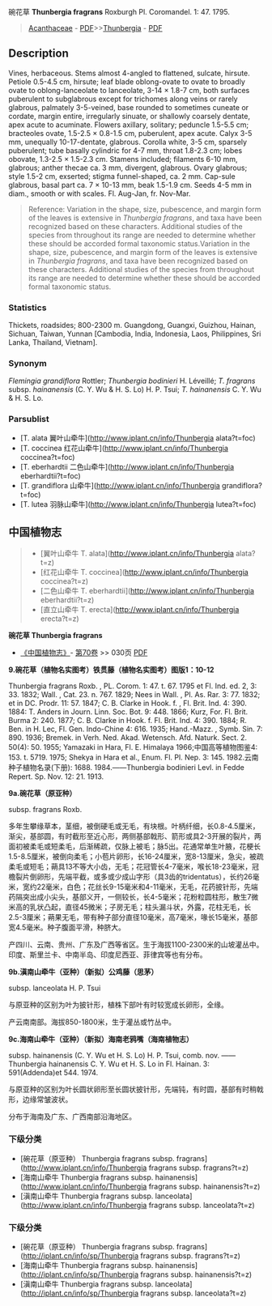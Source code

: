 碗花草 **Thunbergia fragrans** Roxburgh Pl. Coromandel. 1: 47. 1795.

> [Acanthaceae](Acanthaceae-爵床科.md) - [PDF](http://www.iplant.cn/foc/pdf/Acanthaceae.pdf)>>[Thunbergia](http://www.iplant.cn/info/Thunbergia?t=foc) - [PDF](http://www.iplant.cn/foc/pdf/Thunbergia.pdf)

## Description

Vines, herbaceous. Stems almost 4-angled to flattened, sulcate, hirsute. Petiole 0.5-4.5 cm, hirsute; leaf blade oblong-ovate to ovate to broadly ovate to oblong-lanceolate to lanceolate, 3-14 × 1.8-7 cm, both surfaces puberulent to subglabrous except for trichomes along veins or rarely glabrous, palmately 3-5-veined, base rounded to sometimes cuneate or cordate, margin entire, irregularly sinuate, or shallowly coarsely dentate, apex acute to acuminate. Flowers axillary, solitary; peduncle 1.5-5.5 cm; bracteoles ovate, 1.5-2.5 × 0.8-1.5 cm, puberulent, apex acute. Calyx 3-5 mm, unequally 10-17-dentate, glabrous. Corolla white, 3-5 cm, sparsely puberulent; tube basally cylindric for 4-7 mm, throat 1.8-2.3 cm; lobes obovate, 1.3-2.5 × 1.5-2.3 cm. Stamens included; filaments 6-10 mm, glabrous; anther thecae ca. 3 mm, divergent, glabrous. Ovary glabrous; style 1.5-2 cm, exserted; stigma funnel-shaped, ca. 2 mm. Cap-sule glabrous, basal part ca. 7 × 10-13 mm, beak 1.5-1.9 cm. Seeds 4-5 mm in diam., smooth or with scales. Fl. Aug-Jan, fr. Nov-Mar.

> Reference: 
> Variation in the shape, size, pubescence, and margin form of the leaves is extensive in *Thunbergia fragrans*, and taxa have been recognized based on these characters. Additional studies of the species from throughout its range are needed to determine whether these should be accorded formal taxonomic status.Variation in the shape, size, pubescence, and margin form of the leaves is extensive in *Thunbergia fragrans*, and taxa have been recognized based on these characters. Additional studies of the species from throughout its range are needed to determine whether these should be accorded formal taxonomic status.

### Statistics
Thickets, roadsides; 800-2300 m. Guangdong, Guangxi, Guizhou, Hainan, Sichuan, Taiwan, Yunnan [Cambodia, India, Indonesia, Laos, Philippines, Sri Lanka, Thailand, Vietnam].

### Synonym
*Flemingia grandiflora* Rottler; *Thunbergia bodinieri* H. Léveillé; *T. fragrans* subsp. *hainanensis* (C. Y. Wu & H. S. Lo) H. P. Tsui; *T. hainanensis* C. Y. Wu & H. S. Lo.

### Parsublist

* [T.  alata  翼叶山牵牛](http://www.iplant.cn/info/Thunbergia alata?t=foc)
* [T.  coccinea  红花山牵牛](http://www.iplant.cn/info/Thunbergia coccinea?t=foc)
* [T.  eberhardtii  二色山牵牛](http://www.iplant.cn/info/Thunbergia eberhardtii?t=foc)
* [T.  grandiflora  山牵牛](http://www.iplant.cn/info/Thunbergia grandiflora?t=foc)
* [T.  lutea  羽脉山牵牛](http://www.iplant.cn/info/Thunbergia lutea?t=foc)

## 中国植物志

> * [翼叶山牵牛  T.  alata](http://www.iplant.cn/info/Thunbergia alata?t=z)
> * [红花山牵牛  T.  coccinea](http://www.iplant.cn/info/Thunbergia coccinea?t=z)
> * [二色山牵牛  T.  eberhardtii](http://www.iplant.cn/info/Thunbergia eberhardtii?t=z)
> * [直立山牵牛  T.  erecta](http://www.iplant.cn/info/Thunbergia erecta?t=z)

**碗花草 Thunbergia fragrans**

* [《中国植物志》](http://www.iplant.cn/frps)- [第70卷](http://www.iplant.cn/frps/vol/70) >> 030页 [PDF](http://www.iplant.cn/frps/pdf/70/030.PDF)

**9.碗花草（植物名实图考）铁贯藤（植物名实图考）图版1：10-12**

Thunbergia fragrans Roxb. , PL. Corom. 1: 47. t. 67. 1795 et Fl. Ind. ed. 2, 3: 33. 1832; Wall. , Cat. 23. n. 767. 1829; Nees in Wall. , Pl. As. Rar. 3: 77. 1832; et in DC. Prodr. 11: 57. 1847; C. B. Clarke in Hook. f. , Fl. Brit. Ind. 4: 390. 1884: T. Anders in Journ. Linn. Soc. Bot. 9: 448. 1866; Kurz, For. Fl. Brit. Burma 2: 240. 1877; C. B. Clarke in Hook. f. Fl. Brit. Ind. 4: 390. 1884; R. Ben. in H. Lec, Fl. Gen. Indo-Chine 4: 616. 1935; Hand.-Mazz. , Symb. Sin. 7: 890. 1936; Bremek. in Verh. Ned. Akad. Wetensch. Afd. Naturk. Sect. 2. 50(4): 50. 1955; Yamazaki in Hara, Fl. E. Himalaya 1966;中国高等植物图鉴4: 153. t. 5719. 1975; Shekya in Hara et al., Enum. Fl. Pl. Nep. 3: 145. 1982.云南种子植物名录(下册): 1688. 1984.——Thunbergia bodinieri Levl. in Fedde Repert. Sp. Nov. 12: 21. 1913.

**9a.碗花草（原亚种）**

subsp. fragrans Roxb.

多年生攀缘草本，茎细，被倒硬毛或无毛，有块根。叶柄纤细，长0.8-4.5厘米，渐尖，基部圆，有时截形至近心形，两侧基部戟形、箭形或具2-3开展的裂片，两面初被柔毛或短柔毛，后渐稀疏，仅脉上被毛；脉5出。花通常单生叶腋，花梗长1.5-8.5厘米，被倒向柔毛；小苞片卵形，长16-24厘米，宽8-13厘米，急尖，被疏柔毛或短毛；蒴具13不等大小齿，无毛；花冠管长4-7毫米，喉长18-23毫米，冠檐裂片倒卵形，先端平截，或多或少成山字形（具3齿的tridentatus），长约26毫米，宽约22毫米，白色；花丝长9-15毫米和4-11毫米，无毛，花药披针形，先端药隔突出成小尖头，基部义开，一侧较长，长4-5毫米；花粉粒圆柱形，散生7微米高的乳状凸起，直径45微米；子房无毛；柱头漏斗状，外露，花柱无毛，长2.5-3厘米；蒴果无毛，带有种子部分直径10毫米，高7毫米，喙长15毫米，基部宽4.5毫米。种子腹面平滑，种脐大。

产四川、云南、贵州、广东及广西等省区。生于海拔1100-2300米的山坡灌丛中。印度、斯里兰卡、中南半岛、印度尼西亚、菲律宾等也有分布。

**9b.滇南山牵牛（亚种）（新拟）公鸡藤（思茅）**

subsp. lanceolata H. P. Tsui

与原亚种的区别为叶为披针形，植株下部叶有时较宽成长卵形，全缘。

产云南南部。海拔850-1800米，生于灌丛或竹丛中。

**9c.海南山牵牛（亚种）（新拟）海南老鸦嘴（海南植物志）**

subsp. hainanensis (C. Y. Wu et H. S. Lo) H. P. Tsui, comb. nov. ——Thunbergia hainanensis C. Y. Wu et H. S. Lo in Fl. Hainan. 3: 591(Addenda)et 544. 1974.

与原亚种的区别为叶长圆状卵形至长圆状披针形，先端钝，有时圆，基部有时稍戟形，边缘常皱波状。

分布于海南及广东、广西南部沿海地区。

### 下级分类
* [碗花草（原亚种）  Thunbergia fragrans subsp. fragrans](http://www.iplant.cn/info/Thunbergia fragrans subsp. fragrans?t=z)
* [海南山牵牛  Thunbergia fragrans subsp. hainanensis](http://www.iplant.cn/info/Thunbergia fragrans subsp. hainanensis?t=z)
* [滇南山牵牛  Thunbergia fragrans subsp. lanceolata](http://www.iplant.cn/info/Thunbergia fragrans subsp. lanceolata?t=z)

### 下级分类
* [碗花草（原亚种）  Thunbergia fragrans subsp. fragrans](http://iplant.cn/info/sp/Thunbergia fragrans subsp. fragrans?t=z)
* [海南山牵牛  Thunbergia fragrans subsp. hainanensis](http://iplant.cn/info/sp/Thunbergia fragrans subsp. hainanensis?t=z)
* [滇南山牵牛  Thunbergia fragrans subsp. lanceolata](http://iplant.cn/info/sp/Thunbergia fragrans subsp. lanceolata?t=z)
